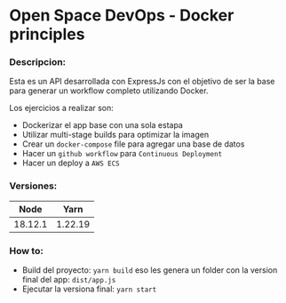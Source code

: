 # Open Space DevOps - Docker principles
### Descripcion:

Esta es un API desarrollada con ExpressJs con el objetivo de ser la base para generar un workflow completo utilizando Docker.

Los ejercicios a realizar son:
- Dockerizar el app base con una sola estapa
- Utilizar multi-stage builds para optimizar la imagen
- Crear un `docker-compose` file para agregar una base de datos
- Hacer un `github workflow` para `Continuous Deployment`
- Hacer un deploy a `AWS ECS`

### Versiones:
| Node    | Yarn     |
|:------: | :-----:  |
| 18.12.1 | 1.22.19  |

### How to:
- Build del proyecto: `yarn build` eso les genera un folder con la version final del app: `dist/app.js`
- Ejecutar la versiona final: `yarn start`
